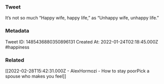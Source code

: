 ### Tweet
It’s not so much “Happy wife, happy life,” as “Unhappy wife, unhappy life.”

### Metadata
Tweet ID: 1485436880350896131
Created At: 2022-01-24T02:18:45.000Z
#happiness

### Related
[[2022-02-28T15:42:31.000Z - AlexHormozi - How to stay poorPick a spouse who makes you feel]]

